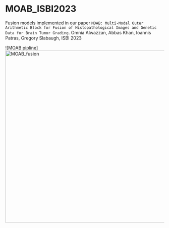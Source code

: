 # MOAB_ISBI2023
Fusion models implemented in our paper ``MOAB: Multi-Modal Outer Arithmetic Block for Fusion of Histopathological Images and Genetic Data for Brain Tumor Grading``. Omnia Alwazzan, Abbas Khan, Ioannis Patras, Gregory Slabaugh, ISBI 2023

![MOAB pipline]<img width="545" alt="MOAB_fusion" src="https://github.com/omniaalwazzan/MOAB_ISBI2023/blob/main/MOAB_fusion.png">
